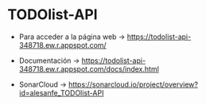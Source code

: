 # TODOlist-API

- Para acceder a la página web -> https://todolist-api-348718.ew.r.appspot.com/
- Documentación -> https://todolist-api-348718.ew.r.appspot.com/docs/index.html

- SonarCloud -> https://sonarcloud.io/project/overview?id=alesanfe_TODOlist-API
